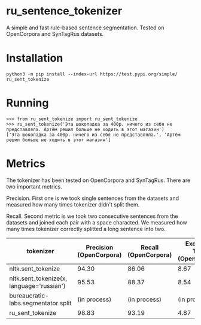 # ru_sentence_tokenizer
A simple and fast rule-based sentence segmentation. Tested on OpenCorpora and SynTagRus datasets.

# Installation
```
python3 -m pip install --index-url https://test.pypi.org/simple/ ru_sent_tokenize
```

# Running
```ipython
>>> from ru_sent_tokenize import ru_sent_tokenize
>>> ru_sent_tokenize('Эта шоколадка за 400р. ничего из себя не представляла. Артём решил больше не ходить в этот магазин')
['Эта шоколадка за 400р. ничего из себя не представляла.', 'Артём решил больше не ходить в этот магазин']
```

# Metrics

The tokenizer has been tested on OpenCorpora and SynTagRus. There are two important metrics. 

Precision. First one is we took single sentences from the datasets and measured how many times tokenizer didn't split them.  

Recall. Second metric is we took two consecutive sentences from the datasets and joined each pair with a space characted. We measured how many times tokenizer correctly splitted a long sentence into two.

|tokenizer|Precision (OpenCorpora)|Recall (OpenCorpora)|Execution Time (OpenCorpora)|Precision (SynTagRus)| Recall (SynTagRus)|Execution Time (OpenCorpora)|
|---|---|---|---|---|---|---|
|nltk.sent_tokenize|94.30|86.06|8.67|98.15|94.95|5.07|
|nltk.sent_tokenize(x, language='russian')| 95.53 | 88.37 | 8.54 | 98.44 | 95.45 | 5.68 |
|bureaucratic-labs.segmentator.split| (in process) | (in process) | (in process) | (in process) | (in process)|(in process)|
|ru_sent_tokenize| 98.83 | 93.19 | 4.87 | 99.82 | 96.56 | 2.81 |





